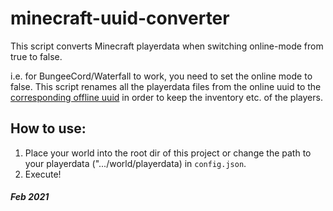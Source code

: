 # minecraft-uuid-converter
This script converts Minecraft playerdata when switching online-mode from true to false.

i.e. for BungeeCord/Waterfall to work, you need to set the online mode to false. This script renames all the playerdata files from the online uuid to the [corresponding offline uuid](http://tools.glowingmines.eu/convertor/uuid/) in order to keep the inventory etc. of the players.


## How to use:
1. Place your world into the root dir of this project or change the path to your playerdata (".../world/playerdata) in `config.json`.
2. Execute!

##### Feb 2021
